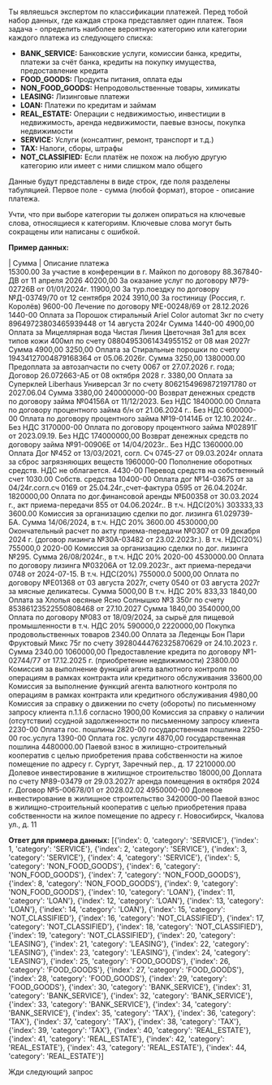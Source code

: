 Ты являешься экспертом по классификации платежей. Перед тобой набор данных, где каждая строка представляет один платеж. Твоя задача - определить наиболее вероятную категорию или категории каждого платежа из следующего списка:
* **BANK_SERVICE:** Банковские услуги, комиссии банка, кредиты, платежи за счёт банка, кредиты на покупку имущества, предоставление кредита
* **FOOD_GOODS:** Продукты питания, оплата еды
* **NON_FOOD_GOODS:** Непродовольственные товары, химикаты
* **LEASING:** Лизинговые платежи
* **LOAN:** Платежи по кредитам и займам
* **REAL_ESTATE:** Операции с недвижимостью, инвестиции в недвижимость, аренда недвижимости, паевые взносы, покупка недвижимости
* **SERVICE:** Услуги (консалтинг, ремонт, транспорт и т.д.)
* **TAX:** Налоги, сборы, штрафы
* **NOT_CLASSIFIED:** Если платёж не похож на любую другую категорию или имеет с ними слишком мало общего

Данные будут представлены в виде строк, где поля разделены табуляцией. Первое поле - сумма (любой формат), второе - описание платежа.

Учти, что при выборе категории ты должен опираться на ключевые слова, относящиеся к категориям. Ключевые слова могут быть сокращены или написаны с ошибкой.


**Пример данных:**

| Сумма    | Описание платежа   
15300.00	За участие в конференции в г. Майкоп по договору 88.367840-ДВ от 11 апреля 2026
40200,00	За оказание услуг по договору №79-02726В от 01/01/2024г.
11900,00	За тур.поездку по договору №Д-03749/70 от 12 сентября 2024
3910,00	За гостиницу (Россия, г. Королёв)
9600-00	Лечение по договору №Е-00248/69 от 28.12.2026
1440-00	Оплата за Порошок стиральный Ariel Color automat 3кг по счету 89649723803465939448 от 14 августа 2024г Сумма 1440-00
4900,00	Оплата за Мицеллярная вода Чистая Линия Цветочная 3в1 для всех типов кожи 400мл по счету 08804953061434955152 от 08 мая 2027г Сумма 4900,00
3250,00	Оплата за Стиральные порошки по счету 19434127004879168364 от 05.06.2026г. Сумма 3250,00
1380000.00	Предоплата за автозапчасти по счету 0067 от 27.07.2026 г. года; Договор 26.072663-АБ от 08 октября 2028 г.
3380,00	Оплата за Суперклей Liberhaus Универсал 3г по счету 80621549698721971780 от 2027.06.04 Сумма 3380,00
240000000-00	Возврат денежных средств по договору займа №04156А от 11/12/2023. Без НДС
1840000.00	Оплата по договору процентного займа б/н от 21.06.2024 г.. Без НДС
600000-00	Оплата по договору процентного займа №19-01414Б от 12.10.2024г.. Без НДС
3170000-00	Оплата по договору процентного займа №02891Г от 2023.09.19. Без НДС
174000000,00	Возврат денежных средств по договору займа №91-00906Е от 14/04/2023г.. Без НДС
1360000.00	Оплата Дог №452 от 13/03/2021, согл. Сч 0745-27 от 09.03.2024г оплата за сброс загрязняющих веществ
1960000-00	Пополнение оборотных средств. НДС не облагается.
4430-00	Перевод средств на собственный счет
1030.00	Собств. средства
10400-00	Оплата дог №14-03675 от за 04/24г.согл.сч 0169 от 25.04.24г.,счет-фактура 0595 от 26.04.2024г.
1820000,00	Оплата по дог.финансовой аренды №Б00358 от 30.03.2024 г., акт приема-передачи 855 от 04.06.2024г.. В т.ч. НДС(20%) 303333,33
3600.00	Комиссия за организацию сделки по дог. лизинга 61.029739-БА. Сумма 14/06/2024, в т.ч. НДС 20% 3600.00
4530000,00	Окончательный расчет по акту приема-передачи №0307 от 09 декабря 2024 г. (договор лизинга №30А-03482 от 23.02.2023г.). В т.ч. НДС(20%) 755000,0
2020-00	Комиссия за организацию сделки по дог. лизинга №295. Сумма 26/08/2024г., в т.ч. НДС 20% 2020-00
4530000.00	Оплата по договору лизинга №03206А от 12.09.2023г., акт приема-передачи 0748 от 2024-07-15. В т.ч. НДС(20%) 755000.0
5000,00	Оплата по договору №Е01368 от 03 августа 2027г, счету 0540 от 03 августа 2027г за мясные деликатесы. Сумма 5000,00 В т.ч. НДС 20% 833,33
1840,00	Оплата за Хлопья овсяные Ясно Солнышко №3 350г по счету 85386123522550808468 от 27.10.2027 Сумма 1840,00
3540000,00	Оплата по договору №083 от 18/09/2024, за сырьё для пищевой промышленности в т.ч. НДС 20% 590000,0
2220000,00	Покупка продовольственных товаров
2340.00	Оплата за Леденцы Бон Пари Фруктовый Микс 75г по счету 39280444762325870629 от 24.10.2023 г. Сумма 2340.00
1060000,00	Предоставление кредита по договору №1-02744/77 от 17.12.2025 г. (приобретение недвижимости)
23800.00	Комиссия за выполнение функций агента валютного контроля по операциям в рамках контракта или кредитного обслуживания
33600,00	Комиссия за выполнение функций агента валютного контроля по операциям в рамках контракта или кредитного обслуживания
4980,00	Комиссия за справку о движении по счету (обороты) по письменному запросу клиента п.1.1.6 согласно
1900,00	Комиссия за справку о наличии (отсутствии) ссудной задолженности по письменному запросу клиента
2230-00	Оплата гос. пошлины
2820-00	государственная пошлина
2250-00	гос.услуга
1390-00	Оплата гос. услуги
4870,00	государственная пошлина
4480000.00	Паевой взнос в жилищно-строительный кооператив с целью приобретения права собственности на жилое помещение по адресу г. Сургут, Заречный пер., д. 17
2210000.00	Долевое инвестирование в жилищное строительство
18000,00	Доплата по счету №89-03479 от 29.03.2027г аренда помещения в октября 2024 г. Договор №5-00678/01 от 2028.02.02
4950000-00	Долевое инвестирование в жилищное строительство
3420000-00	Паевой взнос в жилищно-строительный кооператив с целью приобретения права собственности на жилое помещение по адресу г. Новосибирск, Чкалова ул., д. 11


**Ответ для примера данных:**
[{'index': 0, 'category': 'SERVICE'},
 {'index': 1, 'category': 'SERVICE'},
 {'index': 2, 'category': 'SERVICE'},
 {'index': 3, 'category': 'SERVICE'},
 {'index': 4, 'category': 'SERVICE'},
 {'index': 5, 'category': 'NON_FOOD_GOODS'},
 {'index': 6, 'category': 'NON_FOOD_GOODS'},
 {'index': 7, 'category': 'NON_FOOD_GOODS'},
 {'index': 8, 'category': 'NON_FOOD_GOODS'},
 {'index': 9, 'category': 'NON_FOOD_GOODS'},
 {'index': 10, 'category': 'LOAN'},
 {'index': 11, 'category': 'LOAN'},
 {'index': 12, 'category': 'LOAN'},
 {'index': 13, 'category': 'LOAN'},
 {'index': 14, 'category': 'LOAN'},
 {'index': 15, 'category': 'NOT_CLASSIFIED'},
 {'index': 16, 'category': 'NOT_CLASSIFIED'},
 {'index': 17, 'category': 'NOT_CLASSIFIED'},
 {'index': 18, 'category': 'NOT_CLASSIFIED'},
 {'index': 19, 'category': 'NOT_CLASSIFIED'},
 {'index': 20, 'category': 'LEASING'},
 {'index': 21, 'category': 'LEASING'},
 {'index': 22, 'category': 'LEASING'},
 {'index': 23, 'category': 'LEASING'},
 {'index': 24, 'category': 'LEASING'},
 {'index': 25, 'category': 'FOOD_GOODS'},
 {'index': 26, 'category': 'FOOD_GOODS'},
 {'index': 27, 'category': 'FOOD_GOODS'},
 {'index': 28, 'category': 'FOOD_GOODS'},
 {'index': 29, 'category': 'FOOD_GOODS'},
 {'index': 30, 'category': 'BANK_SERVICE'},
 {'index': 31, 'category': 'BANK_SERVICE'},
 {'index': 32, 'category': 'BANK_SERVICE'},
 {'index': 33, 'category': 'BANK_SERVICE'},
 {'index': 34, 'category': 'BANK_SERVICE'},
 {'index': 35, 'category': 'TAX'},
 {'index': 36, 'category': 'TAX'},
 {'index': 37, 'category': 'TAX'},
 {'index': 38, 'category': 'TAX'},
 {'index': 39, 'category': 'TAX'},
 {'index': 40, 'category': 'REAL_ESTATE'},
 {'index': 41, 'category': 'REAL_ESTATE'},
 {'index': 42, 'category': 'REAL_ESTATE'},
 {'index': 43, 'category': 'REAL_ESTATE'},
 {'index': 44, 'category': 'REAL_ESTATE'}]



Жди следующий запрос
